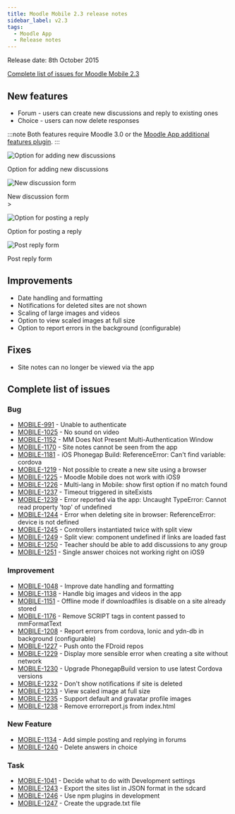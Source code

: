 ```yaml
---
title: Moodle Mobile 2.3 release notes
sidebar_label: v2.3
tags:
  - Moodle App
  - Release notes
---
```


Release date: 8th October 2015

[Complete list of issues for Moodle Mobile 2.3](https://tracker.moodle.org/jira/secure/ReleaseNote.jspa?projectId=10070&version=15052)

## New features

- Forum - users can create new discussions and reply to existing ones
- Choice - users can now delete responses

:::note
Both features require Moodle 3.0 or the [Moodle App additional features plugin](https://moodle.org/plugins/view/local_mobile).
:::

<div class="row">
<div class="col" style={{maxWidth: 300}}>

![Option for adding new discussions](./_files/MM32Forum01.png)
<figcaption>Option for adding new discussions</figcaption>
</div>
<div class="col" style={{maxWidth: 300}}>

![New discussion form](./_files/MM32Forum02.png)
<figcaption>New discussion form</figcaption>
</div>
</div><div class="row">

<div class="col" style={{maxWidth: 300}}>>

![Option for posting a reply](./_files/MM32Forum03.png)
<figcaption>Option for posting a reply</figcaption>
</div>
<div class="col" style={{maxWidth: 300}}>

![Post reply form](./_files/MM32Forum04.png)
<figcaption>Post reply form</figcaption>
</div>
</div>

## Improvements

- Date handling and formatting
- Notifications for deleted sites are not shown
- Scaling of large images and videos
- Option to view scaled images at full size
- Option to report errors in the background (configurable)

## Fixes

- Site notes can no longer be viewed via the app

## Complete list of issues

### Bug

- [MOBILE-991](https://tracker.moodle.org/browse/MOBILE-991) - Unable to authenticate
- [MOBILE-1025](https://tracker.moodle.org/browse/MOBILE-1025) - No sound on video
- [MOBILE-1152](https://tracker.moodle.org/browse/MOBILE-1152) - MM Does Not Present Multi-Authentication Window
- [MOBILE-1170](https://tracker.moodle.org/browse/MOBILE-1170) - Site notes cannot be seen from the app
- [MOBILE-1181](https://tracker.moodle.org/browse/MOBILE-1181) - iOS Phonegap Build: ReferenceError: Can't find variable: cordova
- [MOBILE-1219](https://tracker.moodle.org/browse/MOBILE-1219) - Not possible to create a new site using a browser
- [MOBILE-1225](https://tracker.moodle.org/browse/MOBILE-1225) - Moodle Mobile does not work with iOS9
- [MOBILE-1226](https://tracker.moodle.org/browse/MOBILE-1226) - Multi-lang in Mobile: show first option if no match found
- [MOBILE-1237](https://tracker.moodle.org/browse/MOBILE-1237) - Timeout triggered in siteExists
- [MOBILE-1239](https://tracker.moodle.org/browse/MOBILE-1239) - Error reported via the app: Uncaught TypeError: Cannot read property 'top' of undefined
- [MOBILE-1244](https://tracker.moodle.org/browse/MOBILE-1244) - Error when deleting site in browser: ReferenceError: device is not defined
- [MOBILE-1245](https://tracker.moodle.org/browse/MOBILE-1245) - Controllers instantiated twice with split view
- [MOBILE-1249](https://tracker.moodle.org/browse/MOBILE-1249) - Split view: component undefined if links are loaded fast
- [MOBILE-1250](https://tracker.moodle.org/browse/MOBILE-1250) - Teacher should be able to add discussions to any group
- [MOBILE-1251](https://tracker.moodle.org/browse/MOBILE-1251) - Single answer choices not working right on iOS9

### Improvement

<!-- cspell:disable -->

- [MOBILE-1048](https://tracker.moodle.org/browse/MOBILE-1048) - Improve date handling and formatting
- [MOBILE-1138](https://tracker.moodle.org/browse/MOBILE-1138) - Handle big images and videos in the app
- [MOBILE-1151](https://tracker.moodle.org/browse/MOBILE-1151) - Offline mode if downloadfiles is disable on a site already stored
- [MOBILE-1176](https://tracker.moodle.org/browse/MOBILE-1176) - Remove SCRIPT tags in content passed to mmFormatText
- [MOBILE-1208](https://tracker.moodle.org/browse/MOBILE-1208) - Report errors from cordova, Ionic and ydn-db in background (configurable)
- [MOBILE-1227](https://tracker.moodle.org/browse/MOBILE-1227) - Push onto the FDroid repos
- [MOBILE-1229](https://tracker.moodle.org/browse/MOBILE-1229) - Display more sensible error when creating a site without network
- [MOBILE-1230](https://tracker.moodle.org/browse/MOBILE-1230) - Upgrade PhonegapBuild version to use latest Cordova versions
- [MOBILE-1232](https://tracker.moodle.org/browse/MOBILE-1232) - Don't show notifications if site is deleted
- [MOBILE-1233](https://tracker.moodle.org/browse/MOBILE-1233) - View scaled image at full size
- [MOBILE-1235](https://tracker.moodle.org/browse/MOBILE-1235) - Support default and gravatar profile images
- [MOBILE-1238](https://tracker.moodle.org/browse/MOBILE-1238) - Remove errorreport.js from index.html

<!-- cspell:enable -->

### New Feature

- [MOBILE-1134](https://tracker.moodle.org/browse/MOBILE-1134) - Add simple posting and replying in forums
- [MOBILE-1240](https://tracker.moodle.org/browse/MOBILE-1240) - Delete answers in choice

### Task

<!-- cspell:disable -->

- [MOBILE-1041](https://tracker.moodle.org/browse/MOBILE-1041) - Decide what to do with Development settings
- [MOBILE-1243](https://tracker.moodle.org/browse/MOBILE-1243) - Export the sites list in JSON format in the sdcard
- [MOBILE-1246](https://tracker.moodle.org/browse/MOBILE-1246) - Use npm plugins in development
- [MOBILE-1247](https://tracker.moodle.org/browse/MOBILE-1247) - Create the upgrade.txt file

<!-- cspell:enable -->
